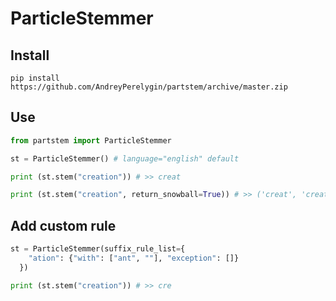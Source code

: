 ParticleStemmer
===============
Install
---------------
`pip install https://github.com/AndreyPerelygin/partstem/archive/master.zip`

Use
---------------
```python
from partstem import ParticleStemmer

st = ParticleStemmer() # language="english" default

print (st.stem("creation")) # >> creat

print (st.stem("creation", return_snowball=True)) # >> ('creat', 'creation')
```

Add custom rule
---------------
```python
st = ParticleStemmer(suffix_rule_list={
    "ation": {"with": ["ant", ""], "exception": []}
  })

print (st.stem("creation")) # >> cre
```
